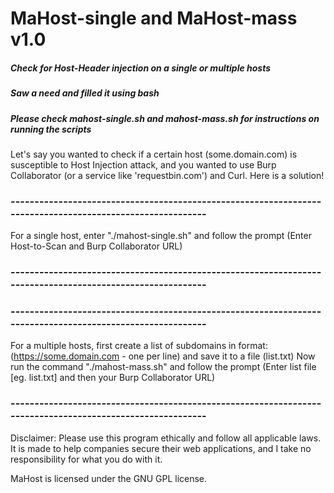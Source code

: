 # MaHost-single and MaHost-mass v1.0

##### Check for Host-Header injection on a single or multiple hosts
##### Saw a need and filled it using bash
##### Please check mahost-single.sh and mahost-mass.sh for instructions on running the scripts

Let's say you wanted to check if a certain host (some.domain.com) is susceptible to Host Injection attack,
and you wanted to use Burp Collaborator (or a service like 'requestbin.com') and Curl. Here is a solution!

### ----------------------------------------------------------------------------------------------------------
For a single host, enter "./mahost-single.sh" and follow the prompt (Enter Host-to-Scan and Burp Collaborator URL)
### ----------------------------------------------------------------------------------------------------------



### ----------------------------------------------------------------------------------------------------------
For a multiple hosts, first create a list of subdomains in format: (https://some.domain.com - one per line) and save it to a file (list.txt)
Now run the command "./mahost-mass.sh" and follow the prompt (Enter list file [eg. list.txt] and then your Burp Collaborator URL)
### ----------------------------------------------------------------------------------------------------------



Disclaimer: Please use this program ethically and follow all applicable laws. It is made to help companies secure their web applications, and I take no responsibility for what you do with it.

MaHost is licensed under the GNU GPL license.
